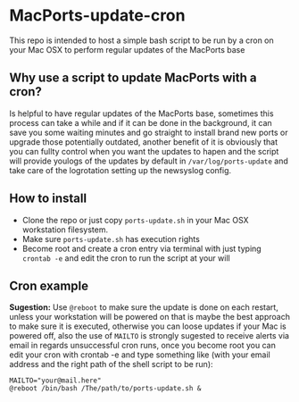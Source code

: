 # MacPorts-update-cron

This repo is intended to host a simple bash script to be run by a cron on your Mac OSX to perform regular updates of the MacPorts base

## Why use a script to update MacPorts with a cron?

Is helpful to have regular updates of the MacPorts base, sometimes this process can take a while and if it can be done in the background, it can save you some waiting minutes and go straight to install brand new ports or upgrade those potentially outdated, another benefit of it is obviously that you can fullty control when you want the updates to hapen and the script will provide youlogs of the updates by default in `/var/log/ports-update` and take care of the logrotation setting up the newsyslog config.


## How to install

* Clone the repo or just copy `ports-update.sh` in your Mac OSX workstation filesystem.
* Make sure `ports-update.sh` has execution rights
* Become root and create a cron entry via terminal with just typing `crontab -e` and edit the cron to run the script at your will 

## Cron example

**Sugestion:** Use `@reboot` to make sure the update is done on each restart, unless your workstation will be powered on that is maybe the best approach to make sure it is executed, otherwise you can loose updates if your Mac is powered off, also the use of `MAILTO` is strongly sugested to receive alerts via email in regards unsuccessful cron runs, once you become root you can edit your cron with crontab -e and type something like (with your email address and the right path of the shell script to be run):

```
MAILTO="your@mail.here"
@reboot /bin/bash /The/path/to/ports-update.sh &
```
